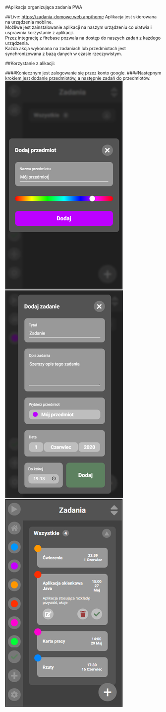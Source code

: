 #Aplikacja organizująca zadania PWA


##Live: https://zadania-domowe.web.app/home
Aplikacja jest skierowana na urządzenia mobilne.<br />
Możliwe jest zainstalowanie aplikacji na naszym urządzeniu co ułatwia i usprawnia korzystanie z aplikacji.<br/>
Przez integrację z firebase pozwala na dostęp do naszych zadań z każdego urządzenia.<br /> 
Każda akcja wykonana na zadaniach lub przedmiotach jest synchronizowana z bazą danych
w czasie rzeczywistym.

##Korzystanie z alikacji:

####Koniecznym jest zalogowanie się przez konto google.
####Następnym krokiem jest dodanie przedmiotów, a następnie zadań do przedmiotów.
![login](rmassets/dodaj_przedmiot.png)
![login](rmassets/dodaj_zadanie.png)
![login](rmassets/home.png)


